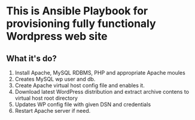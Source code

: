 # This is Ansible Playbook for provisioning fully functionaly Wordpress web site

## What it's do?

1. Install Apache, MySQL RDBMS, PHP and appropriate Apache moules
2. Creates MySQL wp user and db.
3. Create Apache virtual host config file and enables it.
4. Download latest WordPress distribution and extract archive contens to virtual host root directory
5. Updates WP config file with given DSN and credentials
6. Restart Apache server if need.
